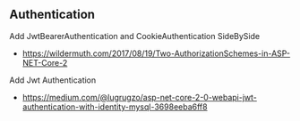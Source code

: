 ## Authentication


Add JwtBearerAuthentication and CookieAuthentication SideBySide 
* https://wildermuth.com/2017/08/19/Two-AuthorizationSchemes-in-ASP-NET-Core-2

Add Jwt Authentication
* https://medium.com/@lugrugzo/asp-net-core-2-0-webapi-jwt-authentication-with-identity-mysql-3698eeba6ff8
